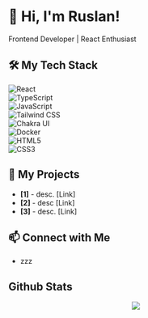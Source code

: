 # 👋 Hi, I'm Ruslan!  
Frontend Developer | React Enthusiast 
  

## 🛠 My Tech Stack  
![React](https://img.shields.io/badge/React-20232A?style=for-the-badge&logo=react&logoColor=61DAFB)  
![TypeScript](https://img.shields.io/badge/TypeScript-007ACC?style=for-the-badge&logo=typescript&logoColor=white)  
![JavaScript](https://img.shields.io/badge/JavaScript-F7DF1E?style=for-the-badge&logo=javascript&logoColor=black)  
![Tailwind CSS](https://img.shields.io/badge/Tailwind_CSS-38B2AC?style=for-the-badge&logo=tailwind-css&logoColor=white)  
![Chakra UI](https://img.shields.io/badge/Chakra_UI-319795?style=for-the-badge&logo=chakraui&logoColor=white)  
![Docker](https://img.shields.io/badge/Docker-2496ED?style=for-the-badge&logo=docker&logoColor=white)  
![HTML5](https://img.shields.io/badge/HTML5-E34F26?style=for-the-badge&logo=html5&logoColor=white)  
![CSS3](https://img.shields.io/badge/CSS3-1572B6?style=for-the-badge&logo=css3&logoColor=white)  

## 🚀 My Projects  
- **[1]** - desc. [Link]  
- **[2]** - desc [Link]  
- **[3]** - desc. [Link]  

## 📫 Connect with Me  

- zzz


## Github Stats  
 
<div align="center"><img src="https://github-readme-stats.vercel.app/api/top-langs/?username=Muraddddddddd9&hide_border=false&layout=donut" align="center" /></div>  
